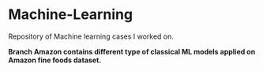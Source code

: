 # Machine-Learning
Repository of Machine learning cases I worked on.

<b> Branch Amazon contains different type of classical ML models applied on Amazon fine foods dataset.
